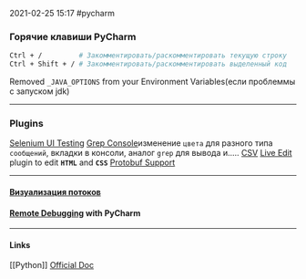 2021-02-25 15:17
#pycharm
### Горячие клавиши PyCharm[](https://habr.com/ru/post/306838)
```bash
Ctrl + / 		 # Закомментировать/раскомментировать текущую строку
Ctrl + Shift + / # Закомментировать/раскомментировать выделенный код
```
Removed `_JAVA_OPTIONS` from your Environment Variables(если проблеммы с запуском jdk)
_____________________________
### Plugins[](https://plugins.jetbrains.com/pycharm)
[Selenium UI Testing](https://plugins.jetbrains.com/plugin/13691-selenium-ui-testing)
[Grep Console](https://plugins.jetbrains.com/plugin/7125-grep-console)изменение `цвета` для разного типа `сообщений`, вкладки в консоли, аналог `grep` для вывода и.....
[CSV](https://plugins.jetbrains.com/plugin/10037-csv)
[Live Edit](https://www.youtube.com/watch?v=xf90Ko64hRc)  plugin to edit __`HTML`__ and __`CSS`__
[Protobuf Support](https://plugins.jetbrains.com/plugin/8277-protobuf-support)
________________________
#### [Визуализация потоков](https://www.jetbrains.com/help/pycharm/thread-concurrency-visualization.html)
#### [Remote Debugging](https://www.jetbrains.com/help/pycharm/remote-debugging-with-product.html) with PyCharm
_____________
#### Links
[[Python]] 
[Official Doc](https://www.jetbrains.com/help/pycharm/update.html#toolbox)